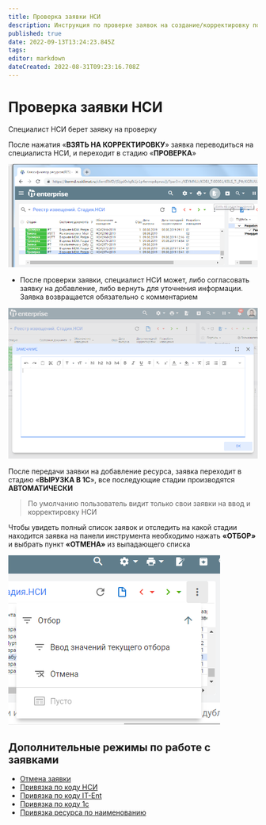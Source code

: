 ```yaml
---
title: Проверка заявки НСИ
description: Инструкция по проверке заявок на создание/корректировку позиций НСИ
published: true
date: 2022-09-13T13:24:23.845Z
tags: 
editor: markdown
dateCreated: 2022-08-31T09:23:16.708Z
---
```


# Проверка заявки НСИ

Специалист НСИ берет заявку на проверку

После нажатия «**ВЗЯТЬ НА КОРРЕКТИРОВКУ**» заявка переводиться на специалиста НСИ, и переходит в стадию «**ПРОВЕРКА**»

![](<../../assets/16 (3).png>)

* После проверки заявки, специалист НСИ может, либо согласовать заявку на добавление, либо вернуть для уточнения информации. Заявка возвращается обязательно с комментарием

&#x20;![](<../../assets/17 (2).png>)

После передачи заявки на добавление ресурса, заявка переходит в стадию «**ВЫРУЗКА В 1С**», все последующие стадии производятся **АВТОМАТИЧЕСКИ**

>По умолчанию пользователь видит только свои заявки на ввод и корректировку НСИ


Чтобы увидеть полный список заявок и отследить на какой стадии находится заявка на панели инструмента необходимо нажать **«ОТБОР»** и выбрать пункт **«ОТМЕНА»** из выпадающего списка

![](<../../assets/20 (5).png>)

## Дополнительные режимы по работе с заявками

* [Отмена заявки](otmena-zayavki.md)
* [Привязка по коду НСИ](privyazka-resursa-po-kodu-es-nsi.md)
* [Привязка по коду IT-Ent](privyazka-resursa-po-kodu-es-nsi.md)
* [Привязка по коду 1с](privyazat-resurs-po-kodu-1s.md)
* [Привязка ресурса по наименованию](privyazka-resursa-po-naimenovaniya.md)
